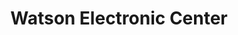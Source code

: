---
title: "Watson Electronic Center"
url: /santa-cruz/watson-electronic-center/
shop: electronics
---
